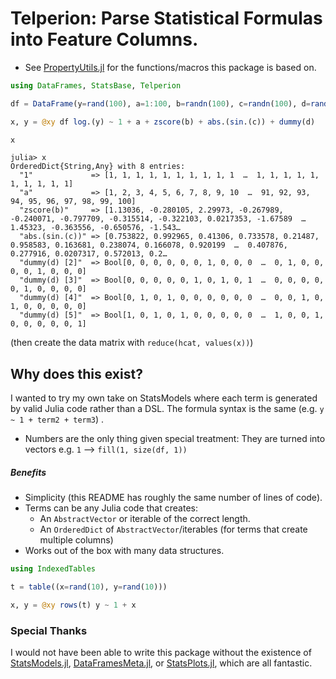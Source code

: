 # Telperion: Parse Statistical Formulas into Feature Columns.

- See [PropertyUtils.jl](https://github.com/joshday/PropertyUtils.jl) for the functions/macros this package is based on.

```julia
using DataFrames, StatsBase, Telperion

df = DataFrame(y=rand(100), a=1:100, b=randn(100), c=randn(100), d=rand(1:5, 100))

x, y = @xy df log.(y) ~ 1 + a + zscore(b) + abs.(sin.(c)) + dummy(d)

x
```

```
julia> x
OrderedDict{String,Any} with 8 entries:
  "1"             => [1, 1, 1, 1, 1, 1, 1, 1, 1, 1  …  1, 1, 1, 1, 1, 1, 1, 1, 1, 1]
  "a"             => [1, 2, 3, 4, 5, 6, 7, 8, 9, 10  …  91, 92, 93, 94, 95, 96, 97, 98, 99, 100]
  "zscore(b)"     => [1.13036, -0.280105, 2.29973, -0.267989, -0.240071, -0.797709, -0.315514, -0.322103, 0.0217353, -1.67589  …  1.45323, -0.363556, -0.650576, -1.543…
  "abs.(sin.(c))" => [0.753822, 0.992965, 0.41306, 0.733578, 0.21487, 0.958583, 0.163681, 0.238074, 0.166078, 0.920199  …  0.407876, 0.277916, 0.0207317, 0.572013, 0.2…
  "dummy(d) [2]"  => Bool[0, 0, 0, 0, 0, 0, 1, 0, 0, 0  …  0, 1, 0, 0, 0, 0, 1, 0, 0, 0]
  "dummy(d) [3]"  => Bool[0, 0, 0, 0, 0, 1, 0, 1, 0, 1  …  0, 0, 0, 0, 0, 1, 0, 0, 0, 0]
  "dummy(d) [4]"  => Bool[0, 1, 0, 1, 0, 0, 0, 0, 0, 0  …  0, 0, 1, 0, 1, 0, 0, 0, 0, 0]
  "dummy(d) [5]"  => Bool[1, 0, 1, 0, 1, 0, 0, 0, 0, 0  …  1, 0, 0, 1, 0, 0, 0, 0, 0, 1]
```

(then create the data matrix with `reduce(hcat, values(x))`)

## Why does this exist?

I wanted to try my own take on StatsModels where each term is generated by valid Julia code rather than a DSL. The formula syntax is the same (e.g. `y ~ 1 + term2 + term3`) .

- Numbers are the only thing given special treatment: They are turned into vectors e.g. `1` --> `fill(1, size(df, 1))`

##### Benefits

- Simplicity (this README has roughly the same number of lines of code).
- Terms can be any Julia code that creates:
  - An `AbstractVector` or iterable of the correct length.
  - An `OrderedDict` of `AbstractVector`/iterables (for terms that create multiple columns)
- Works out of the box with many data structures.

```julia
using IndexedTables 

t = table((x=rand(10), y=rand(10)))

x, y = @xy rows(t) y ~ 1 + x
```

### Special Thanks

I would not have been able to write this package without the existence of [StatsModels.jl](https://github.com/JuliaStats/StatsModels.jl), [DataFramesMeta.jl](https://github.com/JuliaData/DataFramesMeta.jl), or [StatsPlots.jl](https://github.com/JuliaPlots/StatsPlots.jl), which are all fantastic.